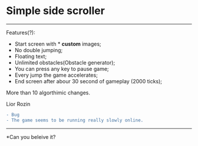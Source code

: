 # Simple side scroller
--------------------------------------
Features(?):
* Start screen with \* **custom** images;
* No double jumping;
* Floating text;
* Unlimited obstacles(Obstacle generator);
* You can press any key to pause game;
* Every jump the game accelerates;
* End screen after abour 30 second of gameplay (2000 ticks);

More than 10 algorthimic changes.



Lior Rozin
```diff
- Bug
- The game seems to be running really slowly online.
```

------------------------------------------
\*Can you beleive it?
